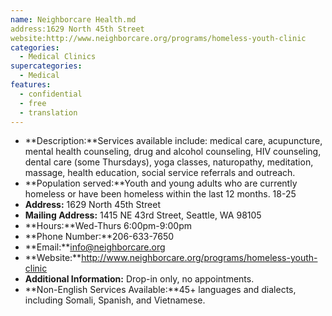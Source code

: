 ```yaml
---
name: Neighborcare Health.md
address:1629 North 45th Street
website:http://www.neighborcare.org/programs/homeless-youth-clinic
categories:
  - Medical Clinics
supercategories:
  - Medical
features:
  - confidential
  - free
  - translation
---
```

- **Description:**Services available include: medical care, acupuncture, mental health counseling, drug and alcohol counseling, HIV counseling, 
dental care (some Thursdays), yoga classes, naturopathy, meditation, massage, health education, social service referrals and outreach.
- **Population served:**Youth and young adults who are currently homeless or have been homeless within the last 12 months. 18-25
- **Address:** 1629 North 45th Street
- **Mailing Address:** 1415 NE 43rd Street, Seattle, WA 98105
- **Hours:**Wed-Thurs 6:00pm-9:00pm
- **Phone Number:**206-633-7650
- **Email:**info@neighborcare.org
- **Website:**http://www.neighborcare.org/programs/homeless-youth-clinic
- **Additional Information:** Drop-in only, no appointments.
- **Non-English Services Available:**45+ languages and dialects, including Somali, Spanish, and Vietnamese.
